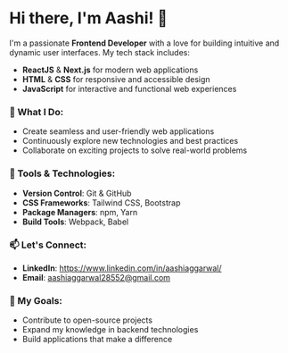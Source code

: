 # Hi there, I'm Aashi! 👋

I'm a passionate **Frontend Developer** with a love for building intuitive and dynamic user interfaces. My tech stack includes:

- **ReactJS** & **Next.js** for modern web applications
- **HTML** & **CSS** for responsive and accessible design
- **JavaScript** for interactive and functional web experiences

### 🌟 What I Do:
- Create seamless and user-friendly web applications
- Continuously explore new technologies and best practices
- Collaborate on exciting projects to solve real-world problems

### 🔧 Tools & Technologies:
- **Version Control**: Git & GitHub
- **CSS Frameworks**: Tailwind CSS, Bootstrap
- **Package Managers**: npm, Yarn
- **Build Tools**: Webpack, Babel

### 📫 Let's Connect:
- **LinkedIn**: https://www.linkedin.com/in/aashiaggarwal/
- **Email**: aashiaggarwal28552@gmail.com

### 🚀 My Goals:
- Contribute to open-source projects
- Expand my knowledge in backend technologies
- Build applications that make a difference

